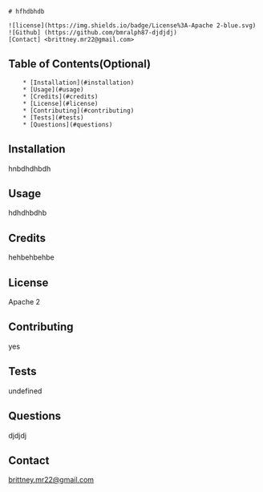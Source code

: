 
    # hfhdbhdb

    ![license](https://img.shields.io/badge/License%3A-Apache 2-blue.svg)
    ![Github] (https://github.com/bmralph87-djdjdj)
    [Contact] <brittney.mr22@gmail.com>
  
  ## Table of Contents(Optional)


        * [Installation](#installation)
        * [Usage](#usage)
        * [Credits](#credits)
        * [License](#license)
        * [Contributing](#contributing)
        * [Tests](#tests)
        * [Questions](#questions)


## Installation
hnbdhdhbdh

## Usage 
hdhdhbdhb

## Credits
hehbehbehbe

## License
Apache 2

## Contributing
yes

## Tests
undefined

 ## Questions
 djdjdj

 ## Contact
 <brittney.mr22@gmail.com>
